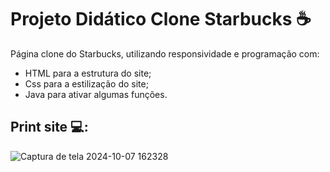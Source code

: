 # Projeto Didático Clone Starbucks ☕

Página clone do Starbucks, utilizando responsividade e programação com:
* HTML para a estrutura do site;
* Css para a estilização do site;
* Java para ativar algumas funções.

## Print site 💻:
![Captura de tela 2024-10-07 162328](https://github.com/user-attachments/assets/1cd01f05-97c1-4bca-8e35-844b0fa1898d)

 
